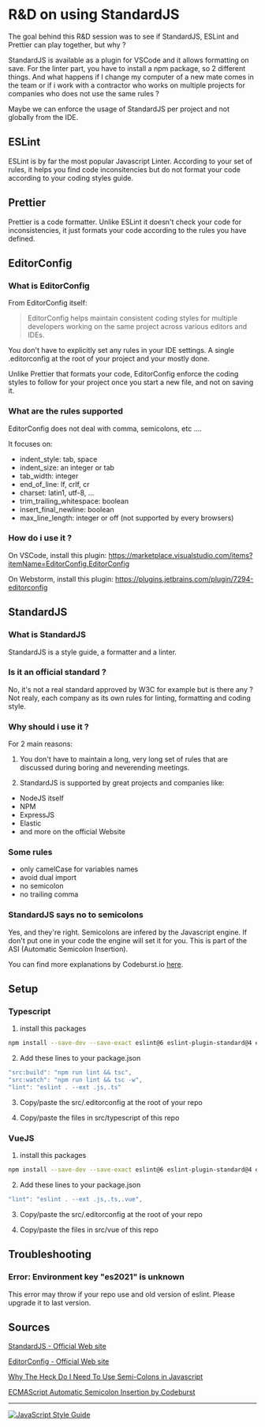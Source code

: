 # R&D on using StandardJS

The goal behind this R&D session was to see if StandardJS, ESLint and Prettier can play together, but why ?

StandardJS is available as a plugin for VSCode and it allows formatting on save.
For the linter part, you have to install a npm package, so 2 different things. And what happens if I change my computer of a new mate comes in the team or if i work with a contractor who works on multiple projects for companies who does not use the same rules ?

Maybe we can enforce the usage of StandardJS per project and not globally from the IDE.

## ESLint

ESLint is by far the most popular Javascript Linter. According to your set of rules, it helps you find code inconsitencies but do not format your code according to your coding styles guide.

## Prettier

Prettier is a code formatter. Unlike ESLint it doesn't check your code for inconsistencies, it just formats your code according to the rules you have defined.

## EditorConfig

### What is EditorConfig

From EditorConfig itself:

> EditorConfig helps maintain consistent coding styles for multiple developers working on the same project across various editors and IDEs.

You don't have to explicitly set any rules in your IDE settings. A single .editorconfig at the root of your project and your mostly done.

Unlike Prettier that formats your code, EditorConfig enforce the coding styles to follow for your project once you start a new file, and not on saving it.

### What are the rules supported

EditorConfig does not deal with comma, semicolons, etc ....

It focuses on:

- indent_style: tab, space
- indent_size: an integer or tab
- tab_width: integer
- end_of_line: lf, crlf, cr
- charset: latin1, utf-8, ...
- trim_trailing_whitespace: boolean
- insert_final_newline: boolean
- max_line_length: integer or off (not supported by every browsers)

### How do i use it ?

On VSCode, install this plugin: https://marketplace.visualstudio.com/items?itemName=EditorConfig.EditorConfig

On Webstorm, install this plugin: https://plugins.jetbrains.com/plugin/7294-editorconfig

## StandardJS

### What is StandardJS

StandardJS is a style guide, a formatter and a linter.

### Is it an official standard ?

No, it's not a real standard approved by W3C for example but is there any ? Not realy, each company as its own rules for linting, formatting and coding style.

### Why should i use it ?

For 2 main reasons:

1. You don't have to maintain a long, very long set of rules that are discussed during boring and neverending meetings.

2. StandardJS is supported by great projects and companies like:

- NodeJS itself
- NPM
- ExpressJS
- Elastic
- and more on the official Website

### Some rules

- only camelCase for variables names
- avoid dual import
- no semicolon
- no trailing comma

### StandardJS says no to semicolons

Yes, and they're right. Semicolons are infered by the Javascript engine. If don't put one in your code the engine will set it for you. This is part of the ASI (Automatic Semicolon Insertion).

You can find more explanations by Codeburst.io [here](https://codeburst.io/ecmascript-automatic-semicolon-insertion-50f09091e377).

## Setup

### Typescript

1. install this packages

```sh
npm install --save-dev --save-exact eslint@6 eslint-plugin-standard@4 eslint-plugin-promise@4 eslint-plugin-import@2 eslint-plugin-node@11 @typescript-eslint/eslint-plugin@2 @typescript-eslint/parser@2 eslint-config-standard prettier-config-standard
```

2. Add these lines to your package.json

```javascript
"src:build": "npm run lint && tsc",
"src:watch": "npm run lint && tsc -w",
"lint": "eslint . --ext .js,.ts"
```

3. Copy/paste the src/.editorconfig at the root of your repo

4. Copy/paste the files in src/typescript of this repo

### VueJS

1. install this packages

```sh
npm install --save-dev --save-exact eslint@6 eslint-plugin-standard@4 eslint-plugin-promise@4 eslint-plugin-import@2 eslint-plugin-node@11 @typescript-eslint/eslint-plugin@2 @typescript-eslint/parser@2 eslint-config-standard prettier-config-standard @vue/eslint-config-standard
```

2. Add these lines to your package.json

```javascript
"lint": "eslint . --ext .js,.ts,.vue",
```

3. Copy/paste the src/.editorconfig at the root of your repo

4. Copy/paste the files in src/vue of this repo

## Troubleshooting

### Error: Environment key "es2021" is unknown

This error may throw if your repo use and old version of eslint. Please upgrade it to last version.

## Sources

[StandardJS - Official Web site](https://standardjs.com/)

[EditorConfig - Official Web site](https://editorconfig.org/)

[Why The Heck Do I Need To Use Semi-Colons in Javascript](https://code.likeagirl.io/why-the-heck-do-i-need-to-use-semi-colons-in-javascript-4f8712c82329)

[ECMAScript Automatic Semicolon Insertion by Codeburst](https://codeburst.io/ecmascript-automatic-semicolon-insertion-50f09091e377)

---

[![JavaScript Style Guide](https://cdn.rawgit.com/standard/standard/master/badge.svg)](https://github.com/standard/standard)
